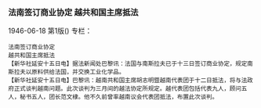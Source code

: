 ### 法南签订商业协定  越共和国主席抵法

1946-06-18
第1版()
专栏：

    法南签订商业协定
    越共和国主席抵法
    【新华社延安十五日电】据法新闻处巴黎讯：法国与南斯拉夫已于十三日签订商业协定，规定南斯拉夫以原料供给法国，并交换工业化学品。
    【新华社延安十五日电】巴黎讯：越南共和国主席胡志明暨越南代表团于十二日抵法，将与法政府正式谈判越南问题。此次谈判为三月间的越法协定所规定。越代表团包括代表九人，顾问五人，秘书五人，团长范文棣。他不久前曾率越南议会代表团抵法，布置此次谈判。
